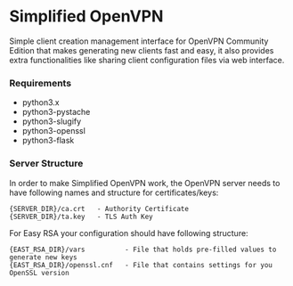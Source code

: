 # Simplified OpenVPN

Simple client creation management interface for OpenVPN Community Edition that makes generating new clients fast and easy, it also provides extra functionalities like sharing client configuration files via web interface.

### Requirements
* python3.x
* python3-pystache
* python3-slugify
* python3-openssl
* python3-flask

### Server Structure
In order to make Simplified OpenVPN work, the OpenVPN server needs to have
following names and structure for certificates/keys:

```
{SERVER_DIR}/ca.crt   - Authority Certificate
{SERVER_DIR}/ta.key   - TLS Auth Key
```

For Easy RSA your configuration should have following structure:

```
{EAST_RSA_DIR}/vars          - File that holds pre-filled values to generate new keys
{EAST_RSA_DIR}/openssl.cnf   - File that contains settings for you OpenSSL version
```
